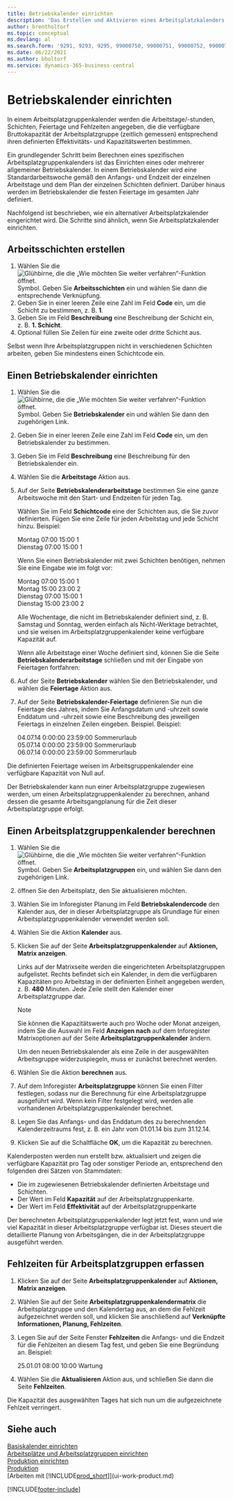 ```yaml
---
title: Betriebskalender einrichten
description: 'Das Erstellen und Aktivieren eines Arbeitsplatzkalenders umfasst mehrere Aufgaben, einschließlich des Einrichtens von Betriebskalendern und des Erstellens von Arbeitsschichten.'
author: brentholtorf
ms.topic: conceptual
ms.devlang: al
ms.search.form: '9291, 9293, 9295, 99000750, 99000751, 99000752, 99000753, 99000759, 99000769, 99000770, 99000771, 99000772, 99000920'
ms.date: 06/22/2021
ms.author: bholtorf
ms.service: dynamics-365-business-central
---
```

# Betriebskalender einrichten

In einem Arbeitsplatzgruppenkalender werden die Arbeitstage/-stunden, Schichten, Feiertage und Fehlzeiten angegeben, die die verfügbare Bruttokapazität der Arbeitsplatzgruppe (zeitlich gemessen) entsprechend ihren definierten Effektivitäts- und Kapazitätswerten bestimmen.

Ein grundlegender Schritt beim Berechnen eines spezifischen Arbeitsplatzgruppenkalenders ist das Einrichten eines oder mehrerer allgemeiner Betriebskalender. In einem Betriebskalender wird eine Standardarbeitswoche gemäß den Anfangs- und Endzeit der einzelnen Arbeitstage und dem Plan der einzelnen Schichten definiert. Darüber hinaus werden im Betriebskalender die festen Feiertage im gesamten Jahr definiert.  

Nachfolgend ist beschrieben, wie ein alternativer Arbeitsplatzkalender eingerichtet wird. Die Schritte sind ähnlich, wenn Sie Arbeitsplatzkalender einrichten.  

## Arbeitsschichten erstellen  
1.  Wählen Sie die ![Glühbirne, die die „Wie möchten Sie weiter verfahren“-Funktion öffnet.](media/ui-search/search_small.png "Sagen Sie mir, was Sie tun möchten") Symbol. Geben Sie **Arbeitsschichten** ein und wählen Sie dann die entsprechende Verknüpfung.  
2.  Geben Sie in einer leeren Zeile eine Zahl im Feld **Code** ein, um die Schicht zu bestimmen, z. B. **1**.  
3.  Geben Sie im Feld **Beschreibung** eine Beschreibung der Schicht ein, z. B. **1. Schicht**.  
4.  Optional füllen Sie Zeilen für eine zweite oder dritte Schicht aus.  

Selbst wenn Ihre Arbeitsplatzgruppen nicht in verschiedenen Schichten arbeiten, geben Sie mindestens einen Schichtcode ein.  

## Einen Betriebskalender einrichten  
1.  Wählen Sie die ![Glühbirne, die die „Wie möchten Sie weiter verfahren“-Funktion öffnet.](media/ui-search/search_small.png "Sagen Sie mir, was Sie tun möchten") Symbol. Geben Sie **Betriebskalender** ein und wählen Sie dann den zugehörigen Link.  
2.  Geben Sie in einer leeren Zeile eine Zahl im Feld **Code** ein, um den Betriebskalender zu bestimmen.  
3.  Geben Sie im Feld **Beschreibung** eine Beschreibung für den Betriebskalender ein.  
4.  Wählen Sie die **Arbeitstage** Aktion aus.
5.  Auf der Seite **Betriebskalenderarbeitstage** bestimmen Sie eine ganze Arbeitswoche mit den Start- und Endzeiten für jeden Tag.  

    Wählen Sie im Feld **Schichtcode** eine der Schichten aus, die Sie zuvor definierten. Fügen Sie eine Zeile für jeden Arbeitstag und jede Schicht hinzu. Beispiel:  

    Montag 07:00 15:00 1   
    Dienstag 07:00 15:00 1  

    Wenn Sie einen Betriebskalender mit zwei Schichten benötigen, nehmen Sie eine Eingabe wie im folgt vor:  

    Montag 07:00 15:00 1   
    Montag 15:00 23:00 2  
    Dienstag 07:00 15:00 1  
    Dienstag 15:00 23:00 2  

    Alle Wochentage, die nicht im Betriebskalender definiert sind, z. B. Samstag und Sonntag, werden einfach als Nicht-Werktage betrachtet, und sie weisen im Arbeitsplatzgruppenkalender keine verfügbare Kapazität auf.  

    Wenn alle Arbeitstage einer Woche definiert sind, können Sie die Seite **Betriebskalenderarbeitstage** schließen und mit der Eingabe von Feiertagen fortfahren:  

6.  Auf der Seite **Betriebskalender** wählen Sie den Betriebskalender, und wählen die **Feiertage** Aktion aus.
7. Auf der Seite **Betriebskalender-Feiertage** definieren Sie nun die Feiertage des Jahres, indem Sie Anfangsdatum und -uhrzeit sowie Enddatum und -uhrzeit sowie eine Beschreibung des jeweiligen Feiertags in einzelnen Zeilen eingeben. Beispiel. Beispiel:  

    04.07.14 0:00:00 23:59:00 Sommerurlaub  
    05.07.14 0:00:00 23:59:00 Sommerurlaub  
    06.07.14 0:00:00 23:59:00 Sommerurlaub  

Die definierten Feiertage weisen im Arbeitsgruppenkalender eine verfügbare Kapazität von Null auf.  

Der Betriebskalender kann nun einer Arbeitsplatzgruppe zugewiesen werden, um einen Arbeitsplatzgruppenkalender zu berechnen, anhand dessen die gesamte Arbeitsgangplanung für die Zeit dieser Arbeitsplatzgruppe erfolgt.  

## Einen Arbeitsplatzgruppenkalender berechnen  

1.  Wählen Sie die ![Glühbirne, die die „Wie möchten Sie weiter verfahren“-Funktion öffnet.](media/ui-search/search_small.png "Sagen Sie mir, was Sie tun möchten") Symbol. Geben Sie **Arbeitsplatzgruppen** ein, und wählen Sie dann den zugehörigen Link.
2. öffnen Sie den Arbeitsplatz, den Sie aktualisieren möchten.  
3. Wählen Sie im Inforegister Planung im Feld **Betriebskalendercode** den Kalender aus, der in dieser Arbeitsplatzgruppe als Grundlage für einen Arbeitsplatzgruppenkalender verwendet werden soll.  
4. Wählen Sie die Aktion **Kalender** aus.  
5. Klicken Sie auf der Seite **Arbeitsplatzgruppenkalender** auf **Aktionen, Matrix anzeigen**.  

    Links auf der Matrixseite werden die eingerichteten Arbeitsplatzgruppen aufgelistet. Rechts befindet sich ein Kalender, in dem die verfügbaren Kapazitäten pro Arbeitstag in der definierten Einheit angegeben werden, z. B. **480** Minuten. Jede Zeile stellt den Kalender einer Arbeitsplatzgruppe dar.  

    > [!NOTE]  
    >  Sie können die Kapazitätswerte auch pro Woche oder Monat anzeigen, indem Sie die Auswahl im Feld **Anzeigen nach** auf dem Inforegister Matrixoptionen auf der Seite **Arbeitsplatzgruppenkalender** ändern.  

    Um den neuen Betriebskalender als eine Zeile in der ausgewählten Arbeitsgruppe widerzuspiegeln, muss er zunächst berechnet werden.  

6.  Wählen Sie die Aktion **berechnen** aus.  
7.  Auf dem Inforegister **Arbeitsplatzgruppe** können Sie einen Filter festlegen, sodass nur die Berechnung für eine Arbeitsplatzgruppe ausgeführt wird. Wenn kein Filter festgelegt wird, werden alle vorhandenen Arbeitsplatzgruppenkalender berechnet.  
8.  Legen Sie das Anfangs- und das Enddatum des zu berechnenden Kalenderzeitraums fest, z. B. ein Jahr vom 01.01.14 bis zum 31.12.14.
9. Klicken Sie auf die Schaltfläche **OK**, um die Kapazität zu berechnen.  

Kalenderposten werden nun erstellt bzw. aktualisiert und zeigen die verfügbare Kapazität pro Tag oder sonstiger Periode an, entsprechend den folgenden drei Sätzen von Stammdaten:  

- Die im zugewiesenen Betriebskalender definierten Arbeitstage und Schichten.  
- Der Wert im Feld **Kapazität** auf der Arbeitsplatzgruppenkarte.  
- Der Wert im Feld **Effektivität** auf der Arbeitsplatzgruppenkarte  

Der berechneten Arbeitsplatzgruppenkalender legt jetzt fest, wann und wie viel Kapazität in dieser Arbeitsplatzgruppe verfügbar ist. Dieses steuert die detaillierte Planung von Arbeitsgängen, die in der Arbeitsplatzgruppe ausgeführt werden.  

## Fehlzeiten für Arbeitsplatzgruppen erfassen  
1.  Klicken Sie auf der Seite **Arbeitsplatzgruppenkalender** auf **Aktionen, Matrix anzeigen**.
2. Wählen Sie auf der Seite **Arbeitsplatzgruppenkalendermatrix** die Arbeitsplatzgruppe und den Kalendertag aus, an dem die Fehlzeit aufgezeichnet werden soll, und klicken Sie anschließend auf **Verknüpfte Informationen, Planung, Fehlzeiten**.  
3.  Legen Sie auf der Seite Fenster **Fehlzeiten** die Anfangs- und die Endzeit für die Fehlzeiten an diesem Tag fest, und geben Sie eine Begründung an. Beispiel:  

    25.01.01 08:00 10:00 Wartung  

4.  Wählen Sie die **Aktualisieren** Aktion aus, und schließen Sie dann die Seite **Fehlzeiten**.  

Die Kapazität des ausgewählten Tages hat sich nun um die aufgezeichnete Fehlzeit verringert.  

## Siehe auch  
[Basiskalender einrichten](across-how-to-assign-base-calendars.md)  
[Arbeitsplätze und Arbeitsplatzgruppen einrichten](production-how-to-set-up-work-and-machine-centers.md)  
[Produktion einrichten](production-configure-production-processes.md)  
[Produktion](production-manage-manufacturing.md)  
[Arbeiten mit [!INCLUDE[prod_short](includes/prod_short.md)]](ui-work-product.md)  


[!INCLUDE[footer-include](includes/footer-banner.md)]